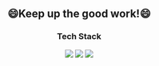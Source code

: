
<!--
**Henry-choi426/Henry-choi426** is a ✨ _special_ ✨ repository because its `README.md` (this file) appears on your GitHub profile.

Here are some ideas to get you started:

- 🔭 I’m currently working on ...
- 🌱 I’m currently learning ...
- 👯 I’m looking to collaborate on ...
- 🤔 I’m looking for help with ...
- 💬 Ask me about ...
- 📫 How to reach me: ...
- 😄 Pronouns: ...
- ⚡ Fun fact: ...
-->
<h2 align='center'> 😄Keep up the good work!😄 </p>
<h3 align='center'>Tech Stack</p>
<img src="https://img.shields.io/badge/Python-3776AB?style=flat-square&logo=Python&logoColor=white"/></a>
 <img src="https://img.shields.io/badge/Tensorflow-FF6F00?style=flat-square&logo=tensorflow&logoColor=white"/></a> 
 <img src="https://img.shields.io/badge/pytorch-EE4C2C?style=flat-square&logo=pytorch&logoColor=white"/>
 
